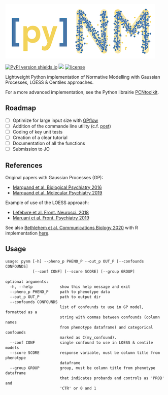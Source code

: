 ![PyNM Logo](pynm_logo.png)

[![PyPI version shields.io](https://img.shields.io/pypi/v/pynm.svg)](https://pypi.org/project/pynm/) <a href="https://travis-ci.org/ppsp-team/pynm"><img src="https://travis-ci.org/ppsp-team/pynm.svg?branch=master"></a> [![license](https://img.shields.io/badge/License-BSD%203--Clause-blue.svg)](https://opensource.org/licenses/BSD-3-Clause)

Lightweight Python implementation of Normative Modelling with Gaussian Processes, LOESS & Centiles approaches.

For a more advanced implementation, see the Python librairie [PCNtoolkit](https://github.com/amarquand/PCNtoolkit).

## Roadmap

- [ ] Optimize for large input size with [GPflow](https://github.com/GPflow/GPflow)
- [ ] Addition of the commande line utility (c.f. [post](https://gehrcke.de/2014/02/distributing-a-python-command-line-application/))
- [ ] Coding of key unit tests
- [ ] Creation of a clear tutorial
- [ ] Documentation of all the functions
- [ ] Submission to JO

## References

Original papers with Gaussian Processes (GP):
- [Marquand et al. Biological Psychiatry 2016](https://www.sciencedirect.com/science/article/pii/S0006322316000020)
- [Marquand et al. Molecular Psychiatry 2019](https://www.nature.com/articles/s41380-019-0441-1)

Example of use of the LOESS approach:
- [Lefebvre et al. Front. Neurosci. 2018](https://www.frontiersin.org/articles/10.3389/fnins.2018.00662/full)
- [Maruani et al. Front. Psychiatry 2019](https://www.frontiersin.org/articles/10.3389/fpsyt.2019.00011/full)

See also [Bethlehem et al. Communications Biology 2020](https://www.nature.com/articles/s42003-020-01212-9) with R implementation [here](https://github.com/rb643/Normative_modeling).

## Usage
```
usage: pynm [-h] --pheno_p PHENO_P --out_p OUT_P [--confounds CONFOUNDS]
            [--conf CONF] [--score SCORE] [--group GROUP]

optional arguments:
  -h, --help            show this help message and exit
  --pheno_p PHENO_P     path to phenotype data
  --out_p OUT_P         path to output dir
  --confounds CONFOUNDS
                        list of confounds to use in GP model, formatted as a
                        string with commas between confounds (column names
                        from phenotype dataframe) and categorical confounds
                        marked as C(my_confound).
  --conf CONF           single confound to use in LOESS & centile models
  --score SCORE         response variable, must be column title from phenotype
                        dataframe
  --group GROUP         group, must be column title from phenotype dataframe
                        that indicates probands and controls as 'PROB' and
                        'CTR' or 0 and 1
```
